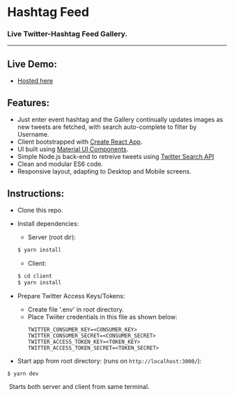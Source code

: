 # Hashtag Feed

### Live Twitter-Hashtag Feed Gallery.

---

## Live Demo:

* [Hosted here](https://hashtag-feed.herokuapp.com/)

## Features:

* Just enter event hashtag and the Gallery continually updates images as new tweets are fetched, with search auto-complete to filter by Username.
* Client bootstrapped with [Create React App](https://github.com/facebookincubator/create-react-app).
* UI built using [Material UI Components](https://www.material-ui.com/#/).
* Simple Node.js back-end to retreive tweets using [Twitter Search API](https://developer.twitter.com/en/docs/tweets/search/api-reference/get-search-tweets.html)
* Clean and modular ES6 code.
* Responsive layout, adapting to Desktop and Mobile screens.

## Instructions:

* Clone this repo.
* Install dependencies:

  * Server (root dir):

  ```bash
  $ yarn install
  ```

  * Client:

  ```bash
  $ cd client
  $ yarn install
  ```

* Prepare Twitter Access Keys/Tokens:

  * Create file '.env' in root directory.
  * Place Twiiter credentials in this file as shown below:
    ```
    TWITTER_CONSUMER_KEY=<CONSUMER_KEY>
    TWITTER_CONSUMER_SECRET=<CONSUMER_SECRET>
    TWITTER_ACCESS_TOKEN_KEY=<TOKEN_KEY>
    TWITTER_ACCESS_TOKEN_SECRET=<TOKEN_SECRET>
    ```

* Start app from root directory: (runs on `http://localhost:3000/`):

```bash
$ yarn dev
```

​ Starts both server and client from same terminal.
